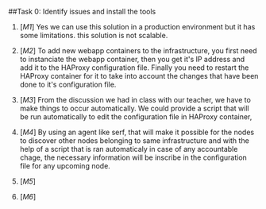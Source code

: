 







##Task 0: Identify issues and install the tools  

1. [*M1*] Yes we can use this solution in a production environment but it has some limitations. this solution is not scalable.  

2. [*M2*] To add new webapp containers to the infrastructure, you first need to instanciate the webapp container, then you get it's IP address and add it to the HAProxy configuration file. Finally you need to restart the HAProxy container for it to take into account the changes that have been done to it's configuration file.

3. [*M3*] From the discussion we had in class with our teacher, we have to make things to occur automatically. We could provide a script that will be run automatically to edit the configuration file in HAProxy container,   

4. [*M4*]  By using an agent like serf, that will make it possible for the nodes to discover other nodes belonging to same infrastructure and with the help of a script that is ran automaticaly in case of any accountable chage, the necessary information will be inscribe in the configuration file for any upcoming node.

5. [*M5*]

6. [*M6*]

